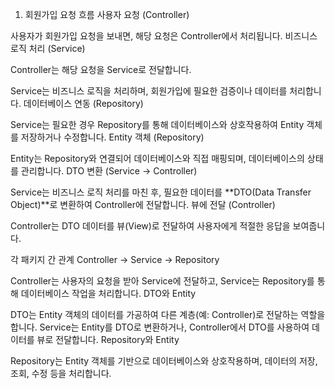 1. 회원가입 요청 흐름
사용자 요청 (Controller)

사용자가 회원가입 요청을 보내면, 해당 요청은 Controller에서 처리됩니다.
비즈니스 로직 처리 (Service)

Controller는 해당 요청을 Service로 전달합니다.

Service는 비즈니스 로직을 처리하며, 회원가입에 필요한 검증이나 데이터를 처리합니다.
데이터베이스 연동 (Repository)

Service는 필요한 경우 Repository를 통해 데이터베이스와 상호작용하여 Entity 객체를 저장하거나 수정합니다.
Entity 객체 (Repository)

Entity는 Repository와 연결되어 데이터베이스와 직접 매핑되며, 데이터베이스의 상태를 관리합니다.
DTO 변환 (Service → Controller)

Service는 비즈니스 로직 처리를 마친 후, 필요한 데이터를 **DTO(Data Transfer Object)**로 변환하여 Controller에 전달합니다.
뷰에 전달 (Controller)

Controller는 DTO 데이터를 뷰(View)로 전달하여 사용자에게 적절한 응답을 보여줍니다.



각 패키지 간 관계
Controller → Service → Repository

Controller는 사용자의 요청을 받아 Service에 전달하고, Service는 Repository를 통해 데이터베이스 작업을 처리합니다.
DTO와 Entity

DTO는 Entity 객체의 데이터를 가공하여 다른 계층(예: Controller)로 전달하는 역할을 합니다.
Service는 Entity를 DTO로 변환하거나, Controller에서 DTO를 사용하여 데이터를 뷰로 전달합니다.
Repository와 Entity

Repository는 Entity 객체를 기반으로 데이터베이스와 상호작용하며, 데이터의 저장, 조회, 수정 등을 처리합니다.

